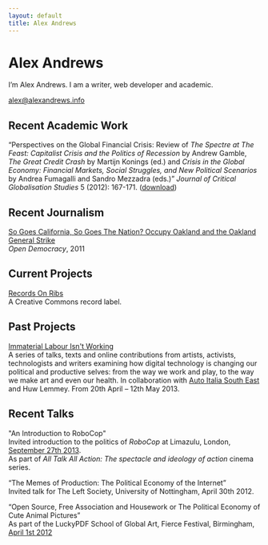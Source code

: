 ```yaml
---
layout: default
title: Alex Andrews
---
```

# Alex Andrews

I’m Alex Andrews. I am a writer, web developer and academic.

[alex@alexandrews.info](mailto:alex@alexandrews.info)

## Recent Academic Work

“Perspectives on the Global Financial Crisis: Review of *The Spectre at The Feast: Capitalist Crisis and the Politics of Recession* by Andrew Gamble, *The Great Credit Crash* by Martijn Konings (ed.) and *Crisis in the Global Economy: Financial Markets, Social Struggles, and New Political Scenarios* by Andrea Fumagalli and Sandro Mezzadra (eds.)” *Journal of Critical Globalisation Studies*&nbsp;5 (2012): 167-171.&nbsp;([download](http://www.criticalglobalisation.com/issue5/167_171_GLOBAL_CRISIS_JCGS5.pdf))

## Recent Journalism

[So Goes California, So Goes The Nation? Occupy Oakland and the Oakland General Strike](http://www.opendemocracy.net/opendemocracy/so-goes-california-so-goes-nation)  
*Open Democracy*, 2011

## Current Projects

[Records On Ribs](http://recordsonribs.com)  
A Creative Commons record label.

## Past Projects

[Immaterial Labour Isn't Working](http://iliw13.autoitaliasoutheast.org)  
A series of talks, texts and online contributions from artists, activists, technologists and writers examining how digital technology is changing our political and productive selves: from the way we work and play, to the way we make art and even our health. In collaboration with [Auto Italia South East](http://autoitaliasoutheast.org) and Huw Lemmey. From 20th April – 12th May 2013.

## Recent Talks

"An Introduction to RoboCop"  
Invited introduction to the politics of *RoboCop* at Limazulu, London, [September 27th 2013](http://www.limazulu.co.uk/).   
As part of *All Talk All Action: The spectacle and ideology of action* cinema series.

“The Memes of Production: The Political Economy of the Internet”  
Invited talk for The Left Society, University of Nottingham, April 30th 2012.

“Open Source, Free Association and Housework or The Political Economy of Cute Animal Pictures”  
As part of the LuckyPDF School of Global Art, Fierce Festival, Birmingham, [April 1st 2012](http://www.wearefierce.org/fierce-festival/whats-on/lucky-pdf)